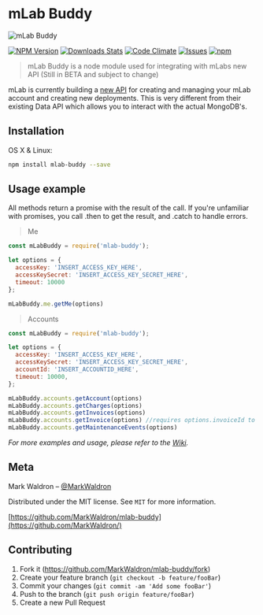 # mLab Buddy
![mLab Buddy](https://image.ibb.co/jYMTH6/Screen_Shot_2017_12_17_at_6_10_41_PM.png)

[![NPM Version][npm-image]][npm-url]
[![Downloads Stats][npm-downloads]][npm-url]
[![Code Climate](https://codeclimate.com/github/MarkWaldron/mlab-buddy.png)](https://codeclimate.com/github/MarkWaldron/mlab-buddy)
[![Issues](https://img.shields.io/codeclimate/issues/github/MarkWaldron/mlab-buddy.svg)](https://github.com/MarkWaldron/mlab-buddy/issues)
[![npm](https://img.shields.io/npm/l/express.svg)](https://github.com/MarkWaldron/mlab-buddy)

> mLab Buddy is a node module used for integrating with mLabs new API (Still in BETA and subject to change)


mLab is currently building a [new API][api] for creating and managing your mLab account and creating new deployments. This is very different from their existing Data API which allows you to interact with the actual MongoDB's.

<!-- ![](header.png) -->

## Installation

OS X & Linux:

```sh
npm install mlab-buddy --save
```

## Usage example
All methods return a promise with the result of the call.
If you're unfamiliar with promises, you call .then to get the result, and .catch to handle errors.

> Me

```JavaScript
const mLabBuddy = require('mlab-buddy');

let options = {
  accessKey: 'INSERT_ACCESS_KEY_HERE',
  accessKeySecret: 'INSERT_ACCESS_KEY_SECRET_HERE',
  timeout: 10000
};

mLabBuddy.me.getMe(options)
```

> Accounts

```JavaScript
const mLabBuddy = require('mlab-buddy');

let options = {
  accessKey: 'INSERT_ACCESS_KEY_HERE',
  accessKeySecret: 'INSERT_ACCESS_KEY_SECRET_HERE',
  accountId: 'INSERT_ACCOUNTID_HERE',
  timeout: 10000,
};

mLabBuddy.accounts.getAccount(options)
mLabBuddy.accounts.getCharges(options)
mLabBuddy.accounts.getInvoices(options)
mLabBuddy.accounts.getInvoice(options) //requires options.invoiceId to be set with a valid invoice id
mLabBuddy.accounts.getMaintenanceEvents(options)

```

_For more examples and usage, please refer to the [Wiki][wiki]._

## Meta

Mark Waldron – [@MarkWaldron](https://twitter.com/MarkWaldron)

Distributed under the MIT license. See ``MIT`` for more information.

[https://github.com/MarkWaldron/mlab-buddy](https://github.com/MarkWaldron/)

## Contributing

1. Fork it (<https://github.com/MarkWaldron/mlab-buddy/fork>)
2. Create your feature branch (`git checkout -b feature/fooBar`)
3. Commit your changes (`git commit -am 'Add some fooBar'`)
4. Push to the branch (`git push origin feature/fooBar`)
5. Create a new Pull Request

<!-- Markdown link & img dfn's -->
[npm-image]: https://img.shields.io/npm/v/mlab-buddy.svg?style=flat-square
[npm-url]: https://npmjs.org/package/mlab-buddy
[npm-downloads]: https://img.shields.io/npm/dm/mlab-buddy.svg?style=flat-square
[wiki]: https://github.com/MarkWaldron/mlab-buddy/wiki
[api]: https://v1.api.mlab.com/docs/
